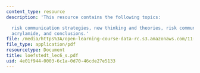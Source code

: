 ```yaml
---
content_type: resource
description: 'This resource contains the following topics:

  risk communication strategies, new thinking and theories, risk communication and
  acrylamide, and conclusions.'
file: /media/https%3A/open-learning-course-data-rc.s3.amazonaws.com/11-941-disaster-vulnerability-and-resilience-spring-2005/4e01f94400036c1a0d7046cde27e5133_loefstedt_lec6_s.pdf
file_type: application/pdf
resourcetype: Document
title: loefstedt_lec6_s.pdf
uid: 4e01f944-0003-6c1a-0d70-46cde27e5133
---
```

